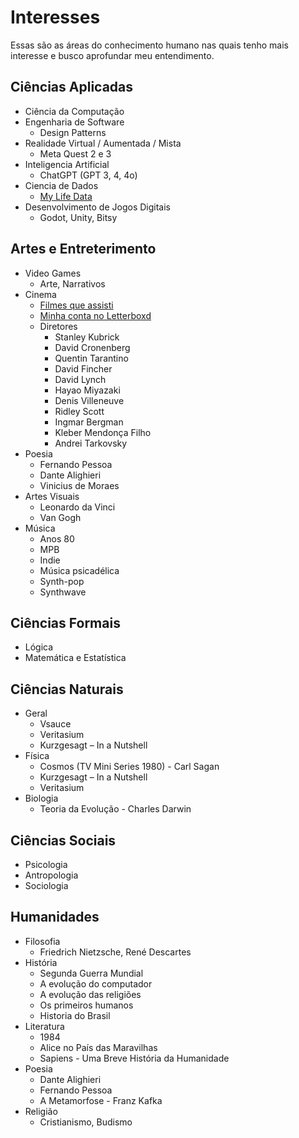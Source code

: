 # Interesses

Essas são as áreas do conhecimento humano nas quais tenho mais interesse e busco aprofundar meu entendimento.

## Ciências Aplicadas
- Ciência da Computação
- Engenharia de Software
    - Design Patterns
- Realidade Virtual / Aumentada / Mista
    - Meta Quest 2 e 3
- Inteligencia Artificial
    - ChatGPT (GPT 3, 4, 4o)
- Ciencia de Dados
    - [My Life Data](https://github.com/andredarcie/my-life-data)
- Desenvolvimento de Jogos Digitais
    - Godot, Unity, Bitsy

## Artes e Entreterimento
- Video Games
    - Arte, Narrativos
- Cinema
    - [Filmes que assisti](https://github.com/andredarcie/my-life-data/blob/master/data/movies/movies_watched.csv)
    - [Minha conta no Letterboxd](https://letterboxd.com/andredarcie/films/)
    - Diretores
        - Stanley Kubrick
        - David Cronenberg
        - Quentin Tarantino
        - David Fincher
        - David Lynch
        - Hayao Miyazaki
        - Denis Villeneuve
        - Ridley Scott
        - Ingmar Bergman
        - Kleber Mendonça Filho
        - Andrei Tarkovsky
- Poesia
    - Fernando Pessoa
    - Dante Alighieri
    - Vinicius de Moraes
- Artes Visuais
    - Leonardo da Vinci
    - Van Gogh
- Música
    - Anos 80
    - MPB
    - Indie
    - Música psicadélica
    - Synth-pop
    - Synthwave

## Ciências Formais
- Lógica
- Matemática e Estatística

## Ciências Naturais
- Geral
    - Vsauce
    - Veritasium
    - Kurzgesagt – In a Nutshell
- Física
    - Cosmos (TV Mini Series 1980) - Carl Sagan
    - Kurzgesagt – In a Nutshell
    - Veritasium
- Biologia
    - Teoria da Evolução - Charles Darwin

## Ciências Sociais
- Psicologia
- Antropologia
- Sociologia

## Humanidades
- Filosofia
    - Friedrich Nietzsche, René Descartes
- História
    - Segunda Guerra Mundial
    - A evolução do computador
    - A evolução das religiões
    - Os primeiros humanos
    - Historia do Brasil
- Literatura
    - 1984
    - Alice no País das Maravilhas
    - Sapiens - Uma Breve História da Humanidade
- Poesia
    - Dante Alighieri
    - Fernando Pessoa
    - A Metamorfose - Franz Kafka
- Religião
    - Cristianismo, Budismo

